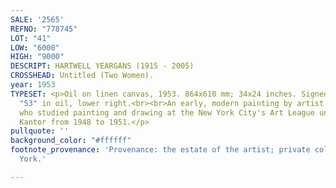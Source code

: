 ```yaml
---
SALE: '2565'
REFNO: "778745"
LOT: "41"
LOW: "6000"
HIGH: "9000"
DESCRIPT: HARTWELL YEARGANS (1915 - 2005)
CROSSHEAD: Untitled (Two Women).
year: 1953
TYPESET: <p>Oil on linen canvas, 1953. 864x610 mm; 34x24 inches. Signed and dated
  "53" in oil, lower right.<br><br>An early, modern painting by artist Hartwell Yeargans
  who studied painting and drawing at the New York City's Art League under Morris
  Kantor from 1948 to 1951.</p>
pullquote: ''
background_color: "#ffffff"
footnote_provenance: 'Provenance: the estate of the artist; private collection, New
  York.'

---
```

